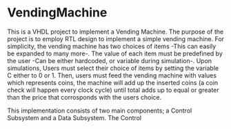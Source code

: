 # VendingMachine

This is a VHDL project to implement a Vending Machine. The purpose of the project is to employ RTL design to implement a simple vending
machine. For simplicity, the vending machine has two choices of items -This can easily be expanded to many more-. The value of each item 
must be predefined by the user -Can be either hardcoded, or variable during simulation-.
Upon simulations, Users must select their choice of items by setting the variable C either to 0 or 1. Then, users must feed the vending 
machine with values which represents coins, the machine will add up the inserted coins (a coin check will happen every clock cycle) until 
total adds up to equal or greater than the price that corrosponds with the users choice. 

This implementation consists of two main components; a Control Subsystem and a Data Subsystem. The Control  
